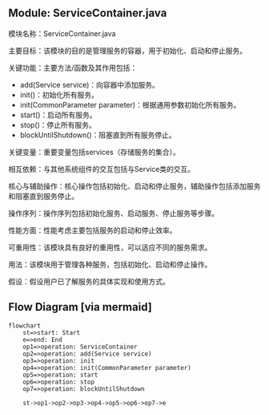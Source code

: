 ## Module: ServiceContainer.java
模块名称：ServiceContainer.java

主要目标：该模块的目的是管理服务的容器，用于初始化、启动和停止服务。

关键功能：主要方法/函数及其作用包括：
- add(Service service)：向容器中添加服务。
- init()：初始化所有服务。
- init(CommonParameter parameter)：根据通用参数初始化所有服务。
- start()：启动所有服务。
- stop()：停止所有服务。
- blockUntilShutdown()：阻塞直到所有服务停止。

关键变量：重要变量包括services（存储服务的集合）。

相互依赖：与其他系统组件的交互包括与Service类的交互。

核心与辅助操作：核心操作包括初始化、启动和停止服务，辅助操作包括添加服务和阻塞直到服务停止。

操作序列：操作序列包括初始化服务、启动服务、停止服务等步骤。

性能方面：性能考虑主要包括服务的启动和停止效率。

可重用性：该模块具有良好的重用性，可以适应不同的服务需求。

用法：该模块用于管理各种服务，包括初始化、启动和停止操作。

假设：假设用户已了解服务的具体实现和使用方式。
## Flow Diagram [via mermaid]
```mermaid
flowchart
    st=>start: Start
    e=>end: End
    op1=>operation: ServiceContainer
    op2=>operation: add(Service service)
    op3=>operation: init
    op4=>operation: init(CommonParameter parameter)
    op5=>operation: start
    op6=>operation: stop
    op7=>operation: blockUntilShutdown
    
    st->op1->op2->op3->op4->op5->op6->op7->e
```
